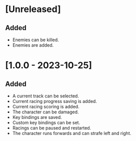 # [Unreleased]

## Added

- Enemies can be killed.
- Enemies are added.

# [1.0.0 - 2023-10-25]

## Added

- A current track can be selected.
- Current racing progress saving is added.
- Current racing scoring is added.
- The character can be damaged.
- Key bindings are saved.
- Custom key bindings can be set.
- Racings can be paused and restarted.
- The character runs forwards and can strafe left and right.
